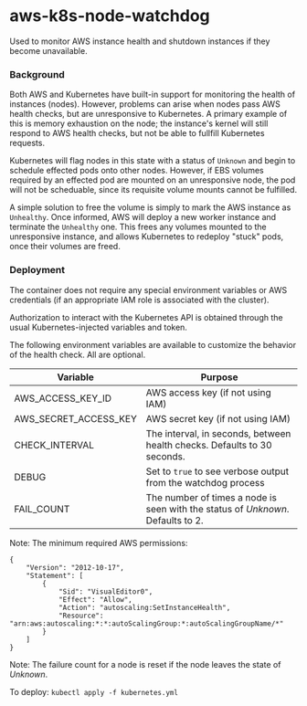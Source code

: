 # aws-k8s-node-watchdog
Used to monitor AWS instance health and shutdown instances if they become unavailable.


### Background
Both AWS and Kubernetes have built-in support for monitoring the health of instances (nodes).
However, problems can arise when nodes pass AWS health checks, but are unresponsive to Kubernetes.
A primary example of this is memory exhaustion on the node; the instance's kernel will still respond to
AWS health checks, but not be able to fullfill Kubernetes requests.

Kubernetes will flag nodes in this state with a status of `Unknown` and begin to schedule effected
pods onto other nodes. However, if EBS volumes required by an effected pod are mounted on an
unresponsive node, the pod will not be scheduable, since its requisite volume mounts cannot be fulfilled.

A simple solution to free the volume is simply to mark the AWS instance as `Unhealthy`. Once informed, AWS
will deploy a new worker instance and terminate the `Unhealthy` one. This frees any volumes mounted to the
unresponsive instance, and allows Kubernetes to redeploy "stuck" pods, once their volumes are freed.

### Deployment
The container does not require any special environment variables or AWS credentials (if an appropriate IAM role is
associated with the cluster).

Authorization to interact with the Kubernetes API is obtained through the usual Kubernetes-injected variables and token.

The following environment variables are available to customize the behavior of the health check. All are optional.

| Variable  | Purpose |
| ------------- | ------------- |
| AWS_ACCESS_KEY_ID | AWS access key (if not using IAM) |
| AWS_SECRET_ACCESS_KEY | AWS secret key (if not using IAM) |
| CHECK_INTERVAL | The interval, in seconds, between health checks. Defaults to 30 seconds. |
| DEBUG | Set to `true` to see verbose output from the watchdog process |
| FAIL_COUNT | The number of times a node is seen with the status of *Unknown*. Defaults to 2. |

Note:
The minimum required AWS permissions:
```
{
    "Version": "2012-10-17",
    "Statement": [
        {
            "Sid": "VisualEditor0",
            "Effect": "Allow",
            "Action": "autoscaling:SetInstanceHealth",
            "Resource": "arn:aws:autoscaling:*:*:autoScalingGroup:*:autoScalingGroupName/*"
        }
    ]
}
```

Note: The failure count for a node is reset if the node leaves the state of *Unknown*.

To deploy:
```kubectl apply -f kubernetes.yml```
